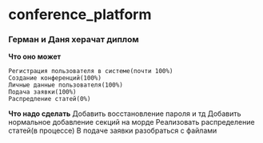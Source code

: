 # conference_platform
### Герман и Даня херачат диплом

**Что оно может**

    Регистрация пользователя в системе(почти 100%)
    Создание конференций(100%) 
    Личные данные пользователя(100%)
    Подача заявки(100%)
    Распредление статей(0%)
    
**Что надо сделать**
     Добавить восстановление пароля и тд
     Добавить нормальное добавление секций на морде
     Реализовать распределение статей(в процессе)
     В подаче заявки разобраться с файлами
     
